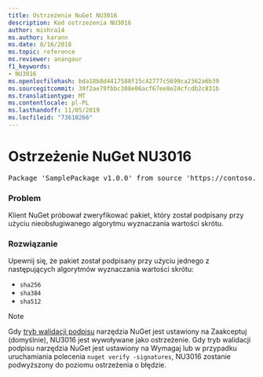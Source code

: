 ```yaml
---
title: Ostrzeżenie NuGet NU3016
description: Kod ostrzeżenia NU3016
author: mishra14
ms.author: karann
ms.date: 8/16/2018
ms.topic: reference
ms.reviewer: anangaur
f1_keywords:
- NU3016
ms.openlocfilehash: bda18b8d4417588f15c42777c5699ca2362a6b39
ms.sourcegitcommit: 39f2ae79fbbc308e06acf67ee8e24cfcdb2c831b
ms.translationtype: MT
ms.contentlocale: pl-PL
ms.lasthandoff: 11/05/2019
ms.locfileid: "73610266"
---
```

# <a name="nuget-warning-nu3016"></a>Ostrzeżenie NuGet NU3016

<pre>Package 'SamplePackage v1.0.0' from source 'https://contoso.com/index.json': The package hash uses an unsupported hash algorithm.</pre>

### <a name="issue"></a>Problem

Klient NuGet próbował zweryfikować pakiet, który został podpisany przy użyciu nieobsługiwanego algorytmu wyznaczania wartości skrótu.


### <a name="solution"></a>Rozwiązanie

Upewnij się, że pakiet został podpisany przy użyciu jednego z następujących algorytmów wyznaczania wartości skrótu: 
* `sha256`
* `sha384`
* `sha512`


> [!Note]
> Gdy [tryb walidacji podpisu](https://docs.microsoft.com/nuget/consume-packages/installing-signed-packages#configure-package-signature-requirements) narzędzia NuGet jest ustawiony na Zaakceptuj (domyślnie), NU3016 jest wywoływane jako ostrzeżenie. Gdy tryb walidacji podpisu narzędzia NuGet jest ustawiony na Wymagaj lub w przypadku uruchamiania polecenia `nuget verify -signatures`, NU3016 zostanie podwyższony do poziomu ostrzeżenia o błędzie. 
